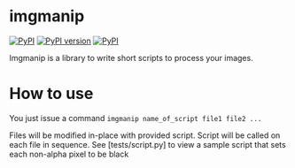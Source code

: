 imgmanip
========
[![PyPI](https://img.shields.io/pypi/pyversions/satella.svg)](https://pypi.python.org/pypi/imgmanip)
[![PyPI version](https://badge.fury.io/py/satella.svg)](https://badge.fury.io/py/imgmanip)
[![PyPI](https://img.shields.io/pypi/implementation/satella.svg)](https://pypi.python.org/pypi/imgmanip)

Imgmanip is a library to write short scripts to process your images.

# How to use

You just issue a command
```imgmanip name_of_script file1 file2 ...```

Files will be modified in-place with provided script.
Script will be called on each file in sequence.
See [tests/script.py] to view a sample script that sets each 
non-alpha pixel to be black

